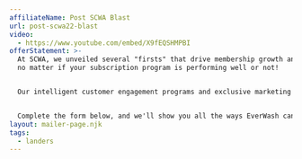 ```yaml
---
affiliateName: Post SCWA Blast
url: post-scwa22-blast
video:
  - https://www.youtube.com/embed/X9fEQSHMPBI
offerStatement: >-
  At SCWA, we unveiled several "firsts" that drive membership growth and revenue
  no matter if your subscription program is performing well or not!


  Our intelligent customer engagement programs and exclusive marketing partnerships with T-Mobile, Sirius, Capital One & others drive millions of customers to wash's like yours!


  Complete the form below, and we'll show you all the ways EverWash can accelerate growth for your wash.
layout: mailer-page.njk
tags:
  - landers
---
```

